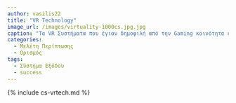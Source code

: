 ```yaml
---
author: vasilis22
title: "VR Τechnology"
image_url: /images/virtuality-1000cs.jpg.jpg
caption: "Tα VR Συστήματα που έγιαν δημοφιλή από την Gaming κοινότητα είναι μια πολλά υποσχόμενη τεχνολογία στην επικοινωνία ανθρώπου υπολογιστή "
categories:
  - Μελέτη Περίπτωσης
  - Ορισμός
tags:
  - Σύστημα Εξόδου
  - success
---
```


{% include cs-vrtech.md %}
